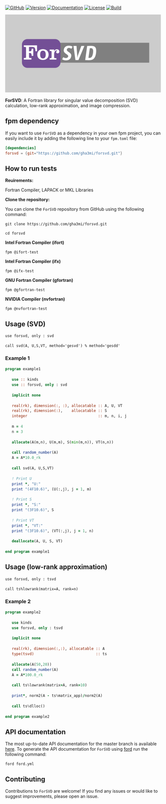 [![GitHub](https://img.shields.io/badge/GitHub-ForSVD-blue.svg?style=social&logo=github)](https://github.com/gha3mi/forsvd)
[![Version](https://img.shields.io/github/release/gha3mi/forsvd.svg)](https://github.com/gha3mi/forsvd/releases/latest)
[![Documentation](https://img.shields.io/badge/ford-Documentation%20-blueviolet.svg)](https://gha3mi.github.io/forsvd/)
[![License](https://img.shields.io/github/license/gha3mi/forsvd?color=green)](https://github.com/gha3mi/forsvd/blob/main/LICENSE)
[![Build](https://github.com/gha3mi/forsvd/actions/workflows/ci.yml/badge.svg)](https://github.com/gha3mi/forsvd/actions/workflows/ci.yml)

<img alt="ForSVD" src="https://github.com/gha3mi/forsvd/raw/main/media/logo.png" width="750">

**ForSVD**: A Fortran library for singular value decomposition (SVD) calculation, low-rank approximation, and image compression.

## fpm dependency

If you want to use `ForSVD` as a dependency in your own fpm project,
you can easily include it by adding the following line to your `fpm.toml` file:

```toml
[dependencies]
forsvd = {git="https://github.com/gha3mi/forsvd.git"}
```

## How to run tests

**Reuirements:**

Fortran Compiler, LAPACK or MKL Libraries

**Clone the repository:**

You can clone the `ForSVD` repository from GitHub using the following command:

```shell
git clone https://github.com/gha3mi/forsvd.git
```

```shell
cd forsvd
```

**Intel Fortran Compiler (ifort)**

```shell
fpm @ifort-test
```
**Intel Fortran Compiler (ifx)**

```shell
fpm @ifx-test
```

**GNU Fortran Compiler (gfortran)**

```shell
fpm @gfortran-test
```

**NVIDIA Compiler (nvfortran)**

```shell
fpm @nvfortran-test
```

## Usage (SVD)

```Fortran
use forsvd, only : svd

call svd(A, U,S,VT, method='gesvd') % method='gesdd' 
```

### Example 1

```fortran
program example1

   use :: kinds
   use :: forsvd, only : svd

   implicit none

   real(rk), dimension(:, :), allocatable :: A, U, VT
   real(rk), dimension(:),    allocatable :: S
   integer                                :: m, n, i, j

   m = 4
   n = 3

   allocate(A(m,n), U(m,m), S(min(m,n)), VT(n,n))

   call random_number(A)
   A = A*10.0_rk

   call svd(A, U,S,VT)

   ! Print U
   print *, "U:"
   print "(4F10.6)", (U(:,j), j = 1, m)

   ! Print S
   print *, "S:"
   print "(3F10.6)", S

   ! Print VT
   print *, "VT:"
   print "(3F10.6)", (VT(:,j), j = 1, n)

   deallocate(A, U, S, VT)

end program example1
```

## Usage (low-rank approximation)

```Fortran
use forsvd, only : tsvd

call ts%lowrank(matrix=A, rank=n)
```

### Example 2

```fortran
program example2

   use kinds
   use forsvd, only : tsvd

   implicit none

   real(rk), dimension(:,:), allocatable :: A
   type(tsvd)                            :: ts

   allocate(A(50,20))
   call random_number(A)
   A = A*100.0_rk

   call ts%lowrank(matrix=A, rank=10)

   print*, norm2(A - ts%matrix_app)/norm2(A)
   
   call ts%dlloc()

end program example2
```

## API documentation

The most up-to-date API documentation for the master branch is available
[here](https://gha3mi.github.io/forsvd/).
To generate the API documentation for `ForSVD` using
[ford](https://github.com/Fortran-FOSS-Programmers/ford) run the following
command:

```shell
ford ford.yml
```

## Contributing

Contributions to `ForSVD` are welcome!
If you find any issues or would like to suggest improvements, please open an issue.
